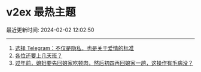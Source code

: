 # v2ex 最热主题

最近更新时间: 2024-02-02 12:02:50

--- 
1. [选择 Telegram：不仅是隐私，也是关于爱情的标准](https://www.v2ex.com/t/1013556) 
2. [各位还要上几天班？](https://www.v2ex.com/t/1013559) 
3. [过年前，媳妇要先回娘家吃顿肉，然后初四再回娘家一趟，这操作有毛病没？](https://www.v2ex.com/t/1013563) 
